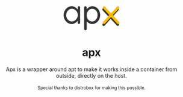 <div align="center">
  <img src="apx-logo.svg" height="64">
  <h1 align="center">apx</h1>
  <p align="center">Apx is a wrapper around apt to make it works inside a container from outside, directly on the host.</p>
  <small>Special thanks to distrobox <https://github.com/89luca89/distrobox> for making this possible.</small>
</div>

<br/>